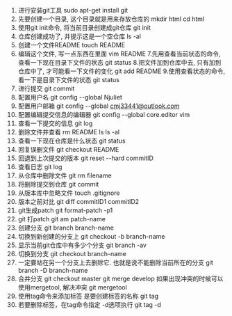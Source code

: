 1. 进行安装git工具 sudo apt-get install git
2. 先要创建一个目录, 这个目录就是用来存放仓库的  mkdir html  cd html
3. 使用git init命令, 将当前目录创建成git仓库  git init
4. 仓库创建成功了, 并提示这是一个空仓库 ls -al
5. 创建一个文件README touch README
6. 编辑这个文件, 写一点东西在里面 vim README
7.先用查看当前状态的命令, 查看一下现在目录下文件的状态 git status
8.把文件加到仓库中去, 只有加到仓库中了, 才可能看一下文件的变化 git add README
9.使用查看状态的命令, 看一下是目录下文件的状态 git status
10. 进行提交 git commit
11. 配置用户名 git config --global Njuliet
12. 配置用户邮箱 git config --global cmj33441@outlook.com
13. 配置编辑提交信息的编辑器 git config --global core.editor vim
14. 查看一下提交的信息 git log
15. 删除文件并查看 rm README ls ls -al
16. 查看一下现在仓库是什么状态 git status
17. 回复误删文件 git checkout README
18. 回退到上次提交的版本 git reset --hard commitID
19. 查看日志 git log
20. 从仓库中删除文件 git rm filename
21. 将删除提交到仓库 git commit
22. 从版本库中忽略文件 touch .gitignore
23. 版本之前对比 git diff commitID1 commitID2
24. git生成patch git format-patch -p1
25. git 打patch git am patch-name
26. 创建分支 git branch branch-name
27. 切换到新创建的分支上 git checkout -b branch-name
28. 显示当前git仓库中有多少个分支 git branch -av
29. 切换到分支  git checkout branch-name
30. 一定要站在另一个分支上去删除它. 也就是说不能删除当前所在的分支 git branch -D branch-name
31. 合并分支 git checkout master  git merge develop 如果出现冲突的时候可以使用mergetool, 解决冲突 git mergetool
32. 使用tag命令来添加标签 是要创建标签的名称 git tag <tag-name>
33. 若要删除标签，在tag命令指定 -d选项执行 git tag -d <tagname>
